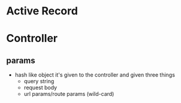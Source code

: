 # Active Record


# Controller 

## params 
- hash like object it's given to the controller and given three things
    - query string 
    - request body 
    - url params/route params (wild-card)


